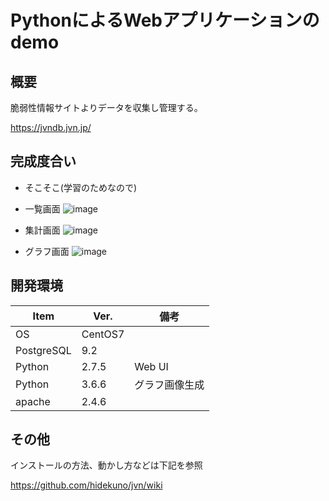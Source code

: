 PythonによるWebアプリケーションのdemo
=================
## 概要
脆弱性情報サイトよりデータを収集し管理する。

https://jvndb.jvn.jp/

## 完成度合い
- そこそこ(学習のためなので)

- 一覧画面
![image](https://user-images.githubusercontent.com/22115777/58462471-f2b65f00-816c-11e9-9e21-9e5677bed6c1.png)
- 集計画面
![image](https://user-images.githubusercontent.com/4899700/47139528-fb050c80-d2f6-11e8-8427-eeb267a43f9f.png)
- グラフ画面
![image](https://user-images.githubusercontent.com/22115777/52532776-3d060280-2d6d-11e9-9c66-ca9e8ed2844d.png)

## 開発環境
| Item   | Ver. |備考|
|--------|--------|--------|
| OS     | CentOS7 | |
| PostgreSQL   | 9.2||
| Python   | 2.7.5|Web UI|
| Python   | 3.6.6|グラフ画像生成|
| apache   | 2.4.6||

## その他
インストールの方法、動かし方などは下記を参照

https://github.com/hidekuno/jvn/wiki

